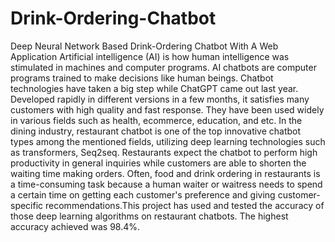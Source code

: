# Drink-Ordering-Chatbot
Deep Neural Network Based Drink-Ordering Chatbot With A Web Application 
Artificial intelligence (AI) is how human intelligence was stimulated in machines and computer programs. AI chatbots are computer programs trained to make decisions like human beings. Chatbot technologies have taken a big step while ChatGPT came out last year. Developed rapidly in different versions in a few months, it satisfies many customers with high quality and fast response. They have been used widely in various fields such as health, ecommerce, education, and etc. In the dining industry, restaurant chatbot is one of the top innovative chatbot types among the mentioned fields, utilizing deep learning technologies such as transformers, Seq2seq. Restaurants expect the chatbot to perform high productivity in general inquiries while customers are able to shorten the waiting time making orders. Often, food and drink ordering in restaurants is a time-consuming task because a human waiter or waitress needs to spend a certain time on getting each customer's preference and giving customer-specific recommendations.This project has used and tested the accuracy of those deep learning algorithms on restaurant chatbots. The highest accuracy achieved was 98.4%.

